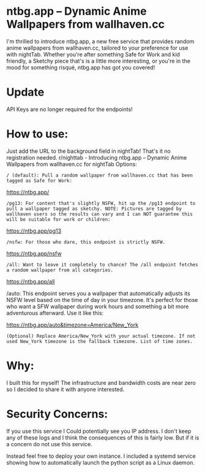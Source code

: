 # ntbg.app – Dynamic Anime Wallpapers from wallhaven.cc

I'm thrilled to introduce ntbg.app, a new free service that provides random anime wallpapers from wallhaven.cc, tailored to your preference for use with nightTab. Whether you're after something Safe for Work and kid friendly, a Sketchy piece that's is a little more interesting, or you're in the mood for something risqué, ntbg.app has got you covered!

# Update
API Keys are no longer required for the endpoints!

# How to use:

Just add the URL to the background field in nightTab! That's it no registration needed.
r/nighttab - Introducing ntbg.app – Dynamic Anime Wallpapers from wallhaven.cc for nightTab
Options:

    / (default): Pull a random wallpaper from wallhaven.cc that has been tagged as Safe for Work:


https://ntbg.app/


    /pg13: For content that's slightly NSFW, hit up the /pg13 endpoint to pull a wallpaper tagged as sketchy. NOTE: Pictures are tagged by wallhaven users so the results can vary and I can NOT guarantee this will be suitable for work or children:


https://ntbg.app/pg13


    /nsfw: For those who dare, this endpoint is strictly NSFW.


https://ntbg.app/nsfw


    /all: Want to leave it completely to chance? The /all endpoint fetches a random wallpaper from all categories.


https://ntbg.app/all


/auto: This endpoint serves you a wallpaper that automatically adjusts its NSFW level based on the time of day in your timezone. It's perfect for those who want a SFW wallpaper during work hours and something a bit more adventurous afterward. Use it like this:

https://ntbg.app/auto&timezone=America/New_York

    (Optional) Replace America/New_York with your actual timezone. If not used New_York timezone is the fallback timezone. List of time zones.

# Why:

I built this for myself! The infrastructure and bandwidth costs are near zero so I decided to share it with anyone interested.

# Security Concerns:

If you use this service I Could potentially see you IP address. I don't keep any of these logs and I think the consequences of this is fairly low. But if it is a concern do not use this service.

Instead feel free to deploy your own instance. I included a systemd service showing how to automatically launch the python script as a Linux daemon.
